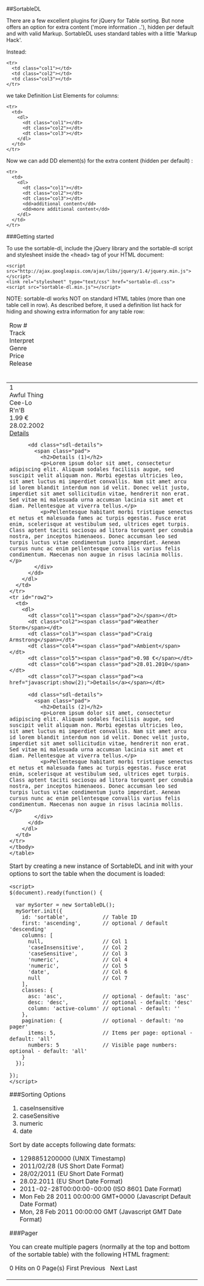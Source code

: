 ##SortableDL

There are a few excellent plugins for jQuery for Table sorting. But none offers an option for extra content ('more information ..'), hidden per default and with valid Markup. SortableDL uses standard tables with a little 'Markup Hack'. 

Instead:

	<tr>
	  <td class="col1"></td>
	  <td class="col2"></td>
	  <td class="col3"></td>
	</tr>

we take Definition List Elements for columns:

	<tr>
	  <td>
	    <dl>
	      <dt class="col1"></dt>
	      <dt class="col2"></dt>
	      <dt class="col3"></dt>
	    </dl>
	  </td>
	</tr>

Now we can add DD element(s) for the extra content (hidden per default) :

	<tr>
	  <td>
	    <dl>
	      <dt class="col1"></dt>
	      <dt class="col2"></dt>
	      <dt class="col3"></dt>
	      <dd>additional content</dd>
	      <dd>more additional content</dd>
	    </dl>
	  </td>
	</tr>


###Getting started

To use the sortable-dl, include the jQuery library and the sortable-dl script and stylesheet inside the &lt;head> tag of your HTML document:

	<script src="http://ajax.googleapis.com/ajax/libs/jquery/1.4/jquery.min.js"></script>
	<link rel="stylesheet" type="text/css" href="sortable-dl.css">
	<script src="sortable-dl.min.js"></script>


NOTE: sortable-dl works NOT on standard HTML tables (more than one table cell in row). As described before, it used a definition list hack for hiding and showing extra information for any table row:

  <table id="sortable">
    <thead>
      <tr>
        <td>
          <dl>
            <dt class="col1"><span class="pad"><span>Row #</span></span></dt>
            <dt class="col2"><span class="pad"><span>Track</span></span></dt>
            <dt class="col3"><span class="pad"><span>Interpret</span></span></dt>
            <dt class="col4"><span class="pad"><span>Genre</span></span></dt>
            <dt class="col5"><span class="pad"><span>Price</span></span></dt>
            <dt class="col6"><span class="pad"><span>Release</span></span></dt>
            <dt class="col7"><span class="pad">&nbsp;</span></dt>
          </dl>
        </td>
      </tr>
    </thead>
    <tbody>
    <tr id="row1">
      <td>
        <dl>
          <dt class="col1"><span class="pad">1</span></dt>
          <dt class="col2"><span class="pad">Awful Thing</span></dt>
          <dt class="col3"><span class="pad">Cee-Lo</span></dt>
          <dt class="col4"><span class="pad">R'n'B</span></dt>
          <dt class="col5"><span class="pad">1.99 €</span></dt>
          <dt class="col6"><span class="pad">28.02.2002</span></dt>
          <dt class="col7"><span class="pad"><a href="javascript:show(1);">Details</a></span></dt>

          <dd class="sdl-details">
            <span class="pad">
              <h2>Details (1)</h2>
              <p>Lorem ipsum dolor sit amet, consectetur adipiscing elit. Aliquam sodales facilisis augue, sed suscipit velit aliquam non. Morbi egestas ultricies leo, sit amet luctus mi imperdiet convallis. Nam sit amet arcu id lorem blandit interdum non id velit. Donec velit justo, imperdiet sit amet sollicitudin vitae, hendrerit non erat. Sed vitae mi malesuada urna accumsan lacinia sit amet et diam. Pellentesque at viverra tellus.</p>
              <p>Pellentesque habitant morbi tristique senectus et netus et malesuada fames ac turpis egestas. Fusce erat enim, scelerisque at vestibulum sed, ultrices eget turpis. Class aptent taciti sociosqu ad litora torquent per conubia nostra, per inceptos himenaeos. Donec accumsan leo sed turpis luctus vitae condimentum justo imperdiet. Aenean cursus nunc ac enim pellentesque convallis varius felis condimentum. Maecenas non augue in risus lacinia mollis.</p>
            </div>
          </dd>
        </dl>
      </td>
    </tr>
    <tr id="row2">
      <td>
        <dl>
          <dt class="col1"><span class="pad">2</span></dt>
          <dt class="col2"><span class="pad">Weather Storm</span></dt>
          <dt class="col3"><span class="pad">Craig Armstrong</span></dt>
          <dt class="col4"><span class="pad">Ambient</span></dt>
          <dt class="col5"><span class="pad">0.98 €</span></dt>
          <dt class="col6"><span class="pad">28.01.2010</span></dt>
          <dt class="col7"><span class="pad"><a href="javascript:show(2);">Details</a></span></dt>

          <dd class="sdl-details">
            <span class="pad">
              <h2>Details (2)</h2>
              <p>Lorem ipsum dolor sit amet, consectetur adipiscing elit. Aliquam sodales facilisis augue, sed suscipit velit aliquam non. Morbi egestas ultricies leo, sit amet luctus mi imperdiet convallis. Nam sit amet arcu id lorem blandit interdum non id velit. Donec velit justo, imperdiet sit amet sollicitudin vitae, hendrerit non erat. Sed vitae mi malesuada urna accumsan lacinia sit amet et diam. Pellentesque at viverra tellus.</p>
              <p>Pellentesque habitant morbi tristique senectus et netus et malesuada fames ac turpis egestas. Fusce erat enim, scelerisque at vestibulum sed, ultrices eget turpis. Class aptent taciti sociosqu ad litora torquent per conubia nostra, per inceptos himenaeos. Donec accumsan leo sed turpis luctus vitae condimentum justo imperdiet. Aenean cursus nunc ac enim pellentesque convallis varius felis condimentum. Maecenas non augue in risus lacinia mollis.</p>
            </div>
          </dd>
        </dl>
      </td>
    </tr>
	</tbody>
	</table>


Start by creating a new instance of SortableDL and init with your options to sort the table when the document is loaded:

	<script>
	$(document).ready(function() {  
	
	  var mySorter = new SortableDL();
	  mySorter.init({
	    id: 'sortable',           // Table ID
	    first: 'ascending',       // optional / default 'descending'
	    columns: [
	      null,                   // Col 1
	      'caseInsensitive',      // Col 2
	      'caseSensitive',        // Col 3
	      'numeric',              // Col 4  
	      'numeric',              // Col 5  
	      'date',                 // Col 6 
	      null                    // Col 7
	    ],
	    classes: {
	      asc: 'asc',             // optional - default: 'asc'
	      desc: 'desc',           // optional - default: 'desc'
	      column: 'active-column' // optional - default: ''
	    },
	    pagination: {			  // optional - default: 'no pager'
		  items: 5,               // Items per page: optional - default: 'all'
		  numbers: 5              // Visible page numbers: optional - default: 'all'
	    }
	  });  

	});
	</script>

###Sorting Options

1. caseInsensitive
2. caseSensitive
3. numeric
4. date

Sort by date accepts following date formats:

* 1298851200000 (UNIX Timestamp)
* 2011/02/28 (US Short Date Format)
* 28/02/2011 (EU Short Date Format)
* 28.02.2011 (EU Short Date Format)
* 2011-02-28T00:00:00-00:00 (ISO 8601 Date Format)
* Mon Feb 28 2011 00:00:00 GMT+0000 (Javascript Default Date Format)
* Mon, 28 Feb 2011 00:00:00 GMT (Javascript GMT Date Format)
 

###Pager

You can create multiple pagers (normally at the top and bottom of the sortable table) with the following HTML fragment:

  <div class="sdl">
    <span class="sdl-info">
  	<span class="sdl-matches">0</span> Hits on
  	<span class="sdl-pages">0</span> Page(s)
    </span>
    <span class="sdl-links">
      <span class="sdl-first">First</span>
      <span class="sdl-previous">Previous</span>
      <span class="sdl-number-links">&nbsp;</span>
      <span class="sdl-next">Next</span>
      <span class="sdl-last">Last</span>
    </span>
  </div> <!-- /sdl -->


